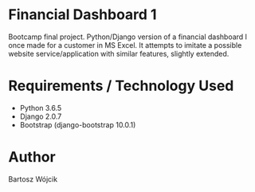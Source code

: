 # Financial Dashboard 1
Bootcamp final project. Python/Django version of a financial dashboard I once made for a customer in MS Excel. It attempts to imitate a possible website service/application with similar features, slightly extended.

# Requirements / Technology Used
* Python 3.6.5
* Django 2.0.7
* Bootstrap (django-bootstrap 10.0.1)

# Author
Bartosz Wójcik
